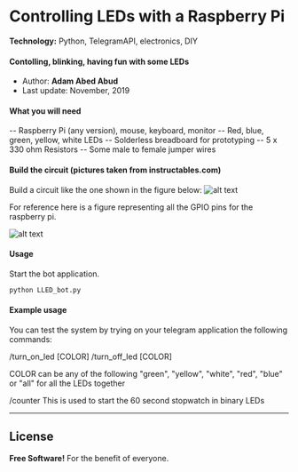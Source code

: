 # Controlling LEDs with a Raspberry Pi

**Technology:** Python, TelegramAPI, electronics, DIY


#### Contolling, blinking, having fun with some LEDs


 - Author: **Adam Abed Abud**
 - Last update: November, 2019



#### What you will need
-- Raspberry Pi (any version), mouse, keyboard, monitor
-- Red, blue, green, yellow, white LEDs
-- Solderless breadboard for prototyping
-- 5 x 330 ohm Resistors
-- Some male to female jumper wires


#### Build the circuit (pictures taken from instructables.com)
Build a circuit like the one shown in the figure below:
![alt text](https://cdn.instructables.com/FTZ/I92N/J4YFNJLI/FTZI92NJ4YFNJLI.LARGE.jpg?auto=webp&fit=bounds)

For reference here is a figure representing all the GPIO pins for the raspberry pi.

![alt text](https://cdn.instructables.com/FFW/AXYJ/J4OFLGTE/FFWAXYJJ4OFLGTE.LARGE.jpg?auto=webp&height=1024&fit=bounds
)

#### Usage

Start the bot application. 

```sh
python LLED_bot.py 
```

#### Example usage

You can test the system by trying on your telegram application the following commands:

/turn_on_led [COLOR] 
/turn_off_led [COLOR]

COLOR can be any of the following "green", "yellow", "white", "red", "blue" or "all" for all the LEDs together 

/counter 
This is used to start the 60 second stopwatch in binary LEDs

--- 
License
----

**Free Software!** 
For the benefit of everyone.











